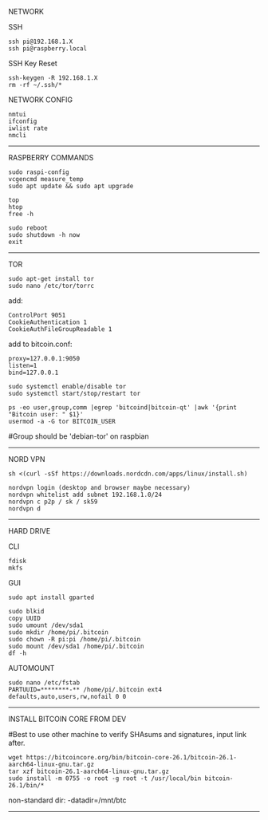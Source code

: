NETWORK

SSH
```
ssh pi@192.168.1.X
ssh pi@raspberry.local
```

SSH Key Reset
```
ssh-keygen -R 192.168.1.X
rm -rf ~/.ssh/*
```

NETWORK CONFIG
```
nmtui
ifconfig
iwlist rate
nmcli
```
------------------------------------------

RASPBERRY COMMANDS
```
sudo raspi-config
vcgencmd measure_temp
sudo apt update && sudo apt upgrade
```
```
top
htop
free -h
```
```
sudo reboot
sudo shutdown -h now
exit
```
------------------------------------------

TOR
```
sudo apt-get install tor
sudo nano /etc/tor/torrc
```

add:
```
ControlPort 9051
CookieAuthentication 1
CookieAuthFileGroupReadable 1
```

add to bitcoin.conf:
```
proxy=127.0.0.1:9050
listen=1
bind=127.0.0.1
```
```
sudo systemctl enable/disable tor
sudo systemctl start/stop/restart tor
```
```
ps -eo user,group,comm |egrep 'bitcoind|bitcoin-qt' |awk '{print "Bitcoin user: " $1}'
usermod -a -G tor BITCOIN_USER
```
#Group should be 'debian-tor' on raspbian

------------------------------------------

NORD VPN
```
sh <(curl -sSf https://downloads.nordcdn.com/apps/linux/install.sh)
```
```
nordvpn login (desktop and browser maybe necessary)
nordvpn whitelist add subnet 192.168.1.0/24
nordvpn c p2p / sk / sk59
nordvpn d
```
------------------------------------------

HARD DRIVE

CLI
```
fdisk
mkfs
```

GUI
```
sudo apt install gparted
```
```
sudo blkid
copy UUID
sudo umount /dev/sda1
sudo mkdir /home/pi/.bitcoin
sudo chown -R pi:pi /home/pi/.bitcoin
sudo mount /dev/sda1 /home/pi/.bitcoin
df -h
```

AUTOMOUNT
```
sudo nano /etc/fstab
PARTUUID=********-** /home/pi/.bitcoin ext4 defaults,auto,users,rw,nofail 0 0
```
------------------------------------------

INSTALL BITCOIN CORE FROM DEV

#Best to use other machine to verify SHAsums and signatures, input link after.
```
wget https://bitcoincore.org/bin/bitcoin-core-26.1/bitcoin-26.1-aarch64-linux-gnu.tar.gz
tar xzf bitcoin-26.1-aarch64-linux-gnu.tar.gz
sudo install -m 0755 -o root -g root -t /usr/local/bin bitcoin-26.1/bin/*
```
non-standard dir: -datadir=/mnt/btc

------------------------------------------

